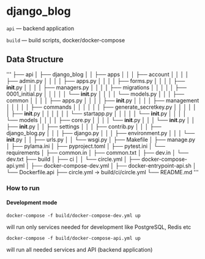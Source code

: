 # django_blog

`api` — backend application

`build` — build scripts, docker/docker-compose

## Data Structure
'''
├── api
│   ├── django_blog
│   │   ├── apps
│   │   │   ├── account
│   │   │   │   ├── admin.py
│   │   │   │   ├── apps.py
│   │   │   │   ├── forms.py
│   │   │   │   ├── __init__.py
│   │   │   │   ├── managers.py
│   │   │   │   ├── migrations
│   │   │   │   │   ├── 0001_initial.py
│   │   │   │   │   └── __init__.py
│   │   │   │   └── models.py
│   │   │   ├── common
│   │   │   │   ├── apps.py
│   │   │   │   ├── __init__.py
│   │   │   │   ├── management
│   │   │   │   │   ├── commands
│   │   │   │   │   │   ├── generate_secretkey.py
│   │   │   │   │   │   ├── __init__.py
│   │   │   │   │   │   └── startapp.py
│   │   │   │   │   └── __init__.py
│   │   │   │   └── models
│   │   │   │       ├── core.py
│   │   │   │       └── __init__.py
│   │   │   └── __init__.py
│   │   ├── __init__.py
│   │   ├── settings
│   │   │   ├── contrib.py
│   │   │   ├── django_blog.py
│   │   │   ├── django.py
│   │   │   ├── environment.py
│   │   │   └── __init__.py
│   │   ├── urls.py
│   │   └── wsgi.py
│   ├── Makefile
│   ├── manage.py
│   ├── pylama.ini
│   ├── pyproject.toml
│   ├── pytest.ini
│   └── requirements
│       ├── common.in
│       ├── common.txt
│       ├── dev.in
│       └── dev.txt
├── build
│   ├── ci
│   │   └── circle.yml
│   ├── docker-compose-api.yml
│   ├── docker-compose-dev.yml
│   ├── docker-entrypoint-api.sh
│   └── Dockerfile.api
├── circle.yml -> build/ci/circle.yml
└── README.md
'''

### How to run

#### Development mode

`docker-compose -f build/docker-compose-dev.yml up`

will run only services needed for development like PostgreSQL, Redis etc

`docker-compose -f build/docker-compose-api.yml up`

will run all needed services and API (backend application)
